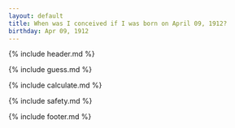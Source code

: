 ```yaml
---
layout: default
title: When was I conceived if I was born on April 09, 1912?
birthday: Apr 09, 1912
---
```


{% include header.md %}

{% include guess.md %}

{% include calculate.md %}

{% include safety.md %}

{% include footer.md %}



